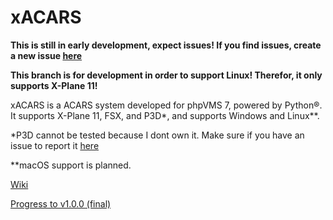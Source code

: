 # xACARS
**This is still in early development, expect issues! If you find issues, create a new issue [here](https://github.com/slimit75/xACARS/issues/new)**

**This branch is for development in order to support Linux! Therefor, it only supports X-Plane 11!**

xACARS is a ACARS system developed for phpVMS 7, powered by Python®. It supports X-Plane 11, FSX, and P3D*, and supports Windows and Linux**.

*P3D cannot be tested because I dont own it. Make sure if you have an issue to report it [here](https://github.com/slimit75/xACARS/issues/new)

**macOS support is planned.

[Wiki](https://github.com/slimit75/xACARS/wiki)

[Progress to v1.0.0 (final)](https://github.com/slimit75/xACARS/projects/1)
